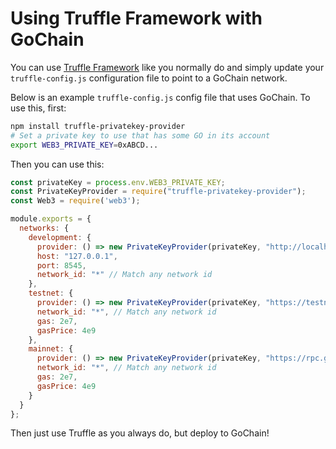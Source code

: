 # Using Truffle Framework with GoChain

You can use [Truffle Framework](https://truffleframework.com/) like you normally do and simply update your `truffle-config.js` configuration file to point to a GoChain network.

Below is an example `truffle-config.js` config file that uses GoChain. To use this, first:

```sh
npm install truffle-privatekey-provider
# Set a private key to use that has some GO in its account
export WEB3_PRIVATE_KEY=0xABCD...
```

Then you can use this:

```js
const privateKey = process.env.WEB3_PRIVATE_KEY;
const PrivateKeyProvider = require("truffle-privatekey-provider");
const Web3 = require('web3');

module.exports = {
  networks: {
    development: {
      provider: () => new PrivateKeyProvider(privateKey, "http://localhost:8545"),
      host: "127.0.0.1",
      port: 8545,
      network_id: "*" // Match any network id
    },
    testnet: {
      provider: () => new PrivateKeyProvider(privateKey, "https://testnet-rpc.gochain.io"),
      network_id: "*", // Match any network id
      gas: 2e7,
      gasPrice: 4e9
    },
    mainnet: {
      provider: () => new PrivateKeyProvider(privateKey, "https://rpc.gochain.io"),
      network_id: "*", // Match any network id
      gas: 2e7,
      gasPrice: 4e9
    }
  }
};
```

Then just use Truffle as you always do, but deploy to GoChain!
